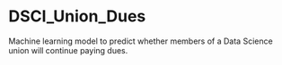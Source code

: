 # DSCI_Union_Dues
Machine learning model to predict whether members of a Data Science union will continue paying dues.
